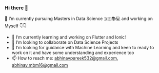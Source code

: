 ### Hi there 👋
🔭 I’m currently pursuing Masters in Data Science 🇩🇪📚💻 and working on Myself 👇👇
- 🌱 I’m currently learning and working on Flutter and Ionic!
- 👯 I’m looking to collaborate on Data Science Projects
- 🤔 I’m looking for guidance with Machine Learning and keen to ready to work on it and have some understanding and experience too
- 📫 How to reach me: abhinavpareek532@gmail.com, abhinav.mbm16@gmail.com
<!-- - [![Abhinav's github stats](https://github-readme-stats.vercel.app/api?username=Abhinav2903)](https://github.com/Abhinav2903/github-readme-stats) -->
<!-- - [![Top Langs](https://github-readme-stats.vercel.app/api/top-langs/?username=Abhinav2903)](https://github.com/Abhinav2903/github-readme-stats) -->
<!--
**Abhinav2903/Abhinav2903** is a ✨ _special_ ✨ repository because its `README.md` (this file) appears on your GitHub profile.

Here are some ideas to get you started:

- 🔭 I’m currently working on Myself
- 🌱 I’m currently learning Flutter
- 👯 I’m looking to collaborate on Projects
- 🤔 I’m looking for help with Machine Learning
- 📫 How to reach me: abhinavpareek532@gmail.com
-->
